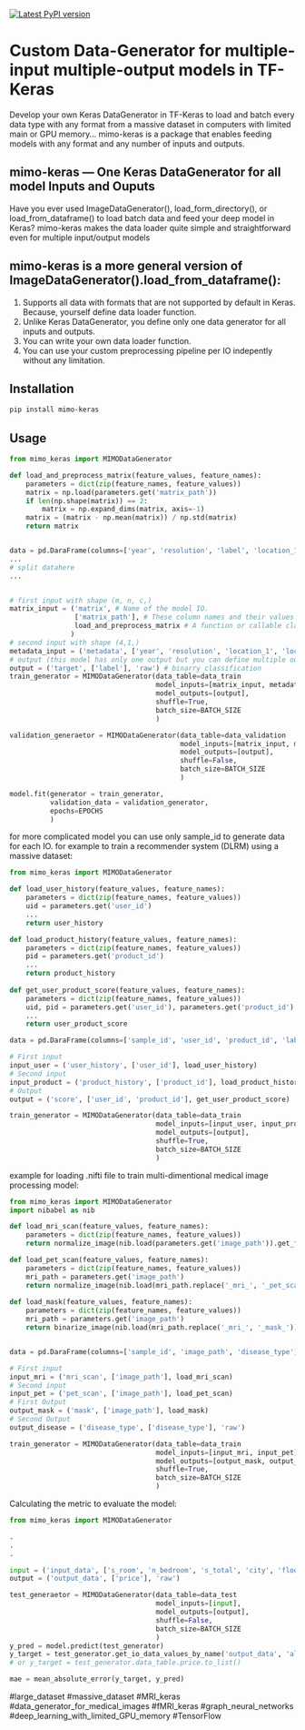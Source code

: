 [![Latest PyPI version](https://img.shields.io/pypi/v/mimo-keras.svg)](https://pypi.python.org/pypi/mimo-keras)

#  Custom Data-Generator for multiple-input multiple-output models in TF-Keras
Develop your own Keras DataGenerator in TF-Keras to load and batch every data type with any format from a massive dataset in computers with limited main or GPU memory... mimo-keras is a package that enables feeding models with any format and any number of inputs and outputs.

mimo-keras — One Keras DataGenerator for all model Inputs and Ouputs 
----------------------------------------------------------------------
Have you ever used ImageDataGenerator(), load_form_directory(), or load_from_dataframe() to load batch data and feed your deep model in Keras? mimo-keras makes the data loader quite simple and straightforward even for multiple input/output models



## mimo-keras is a more general version of ImageDataGenerator().load_from_dataframe():



1. Supports all data with formats that are not supported by default in Keras. Because, yourself define data loader function.
2. Unlike Keras DataGenerator, you define only one data generator for all inputs and outputs.
3. You can write your own data loader function.
4. You can use your custom preprocessing pipeline per IO indepently without any limitation.

Installation
------------
```bash
pip install mimo-keras
```

Usage
-----
```python
from mimo_keras import MIMODataGenerator

def load_and_preprocess_matrix(feature_values, feature_names):
    parameters = dict(zip(feature_names, feature_values))
    matrix = np.load(parameters.get('matrix_path'))
    if len(np.shape(matrix)) == 2:
        matrix = np.expand_dims(matrix, axis=-1)
    matrix = (matrix - np.mean(matrix)) / np.std(matrix)
    return matrix


data = pd.DaraFrame(columns=['year', 'resolution', 'label', 'location_1', 'location_2', 'matrix_path'])
...
# split datahere
...


# first input with shape (m, n, c,)
matrix_input = ('matrix', # Name of the model IO.
                ['matrix_path'], # These column names and their values are sent to the your function for each sample in batch generation.
                load_and_preprocess_matrix # A function or callable class to load data and preprocessing. Use 'raw' to send values to the model IO directly.
               )
# second input with shape (4,1,)
metadata_input = ('metadata', ['year', 'resolution', 'location_1', 'location_2'], 'raw')
# output (this model has only one output but you can define multiple outputs like inputs)
output = ('target', ['label'], 'raw') # binarry classification
train_generator = MIMODataGenerator(data_table=data_train
                                    model_inputs=[matrix_input, metadata_input],
                                    model_outputs=[output],
                                    shuffle=True,
                                    batch_size=BATCH_SIZE
                                    )

validation_generaetor = MIMODataGenerator(data_table=data_validation
                                          model_inputs=[matrix_input, metadata_input],
                                          model_outputs=[output],
                                          shuffle=False,
                                          batch_size=BATCH_SIZE
                                          )

model.fit(generator = train_generator,
          validation_data = validation_generator,
          epochs=EPOCHS
          )
```

for more complicated model you can use only sample_id to generate data for each IO. for example to train a recommender system (DLRM) using a massive dataset:


```python
from mimo_keras import MIMODataGenerator

def load_user_history(feature_values, feature_names):
    parameters = dict(zip(feature_names, feature_values))
    uid = parameters.get('user_id')
    ...
    return user_history

def load_product_history(feature_values, feature_names):
    parameters = dict(zip(feature_names, feature_values))
    pid = parameters.get('product_id')
    ...
    return product_history
    
def get_user_product_score(feature_values, feature_names):
    parameters = dict(zip(feature_names, feature_values))
    uid, pid = parameters.get('user_id'), parameters.get('product_id') 
    ...
    return user_product_score

data = pd.DaraFrame(columns=['sample_id', 'user_id', 'product_id', 'label'])

# First input
input_user = ('user_history', ['user_id'], load_user_history)
# Second input
input_product = ('product_history', ['product_id'], load_product_history)
# Output
output = ('score', ['user_id', 'product_id'], get_user_product_score)

train_generator = MIMODataGenerator(data_table=data_train
                                    model_inputs=[input_user, input_product],
                                    model_outputs=[output],
                                    shuffle=True,
                                    batch_size=BATCH_SIZE
                                    )
```

example for loading .nifti file to train multi-dimentional medical image processing model:

```python
from mimo_keras import MIMODataGenerator
import nibabel as nib

def load_mri_scan(feature_values, feature_names):
    parameters = dict(zip(feature_names, feature_values))
    return normalize_image(nib.load(parameters.get('image_path')).get_fdata())

def load_pet_scan(feature_values, feature_names):
    parameters = dict(zip(feature_names, feature_values))
    mri_path = parameters.get('image_path')
    return normalize_image(nib.load(mri_path.replace('_mri_', '_pet_scan_')).get_fdata())
        
def load_mask(feature_values, feature_names):
    parameters = dict(zip(feature_names, feature_values))
    mri_path = parameters.get('image_path')
    return binarize_image(nib.load(mri_path.replace('_mri_', '_mask_')).get_fdata())


data = pd.DaraFrame(columns=['sample_id', 'image_path', 'disease_type'])

# First input
input_mri = ('mri_scan', ['image_path'], load_mri_scan)
# Second input
input_pet = ('pet_scan', ['image_path'], load_pet_scan)
# First Output
output_mask = ('mask', ['image_path'], load_mask)
# Second Output
output_disease = ('disease_type', ['disease_type'], 'raw')

train_generator = MIMODataGenerator(data_table=data_train
                                    model_inputs=[input_mri, input_pet],
                                    model_outputs=[output_mask, output_disease],
                                    shuffle=True,
                                    batch_size=BATCH_SIZE
                                    )
```

Calculating the metric to evaluate the model:

```python
from mimo_keras import MIMODataGenerator

.
.
.

input = ('input_data', ['s_room', 'n_bedroom', 's_total', 'city', 'floor', 'location'], 'raw')
output = ('output_data', ['price'], 'raw')

test_generaetor = MIMODataGenerator(data_table=data_test
                                    model_inputs=[input],
                                    model_outputs=[output],
                                    shuffle=False,
                                    batch_size=BATCH_SIZE
                                    )
y_pred = model.predict(test_generator)
y_target = test_generator.get_io_data_values_by_name('output_data', 'all')
# or y_target = test_generator.data_table.price.to_list()

mae = mean_absolute_error(y_target, y_pred)
```

#large_dataset #massive_dataset #MRI_keras #data_generator_for_medical_images #fMRI_keras #graph_neural_networks #deep_learning_with_limited_GPU_memory #TensorFlow
